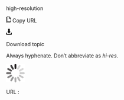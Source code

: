 ﻿# 

high-resolution

![Copy URL](media/high-resolution/Copy.png)
Copy URL

![Download](media/high-resolution/Download.png)

Download topic

Always hyphenate. Don’t abbreviate as *hi-res*. 

![In progress](media/high-resolution/activity-large.gif)

URL :
